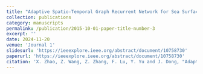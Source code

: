 ```yaml
---
title: "Adaptive Spatio-Temporal Graph Recurrent Network for Sea Surface Temperature Forecasting"
collection: publications
category: manuscripts
permalink: /publication/2015-10-01-paper-title-number-3
excerpt: ''
date: 2024-11-20
venue: 'Journal 1'
slidesurl: 'https://ieeexplore.ieee.org/abstract/document/10758730'
paperurl: 'https://ieeexplore.ieee.org/abstract/document/10758730'
citation: 'X. Zhao, Z. Wang, Z. Zhang, F. Lu, Y. Yu and J. Dong, "Adaptive Spatiotemporal Graph Recurrent Network for Sea Surface Temperature Forecasting," in IEEE Transactions on Geoscience and Remote Sensing, vol. 62, pp. 1-13, 2024, Art no. 4213013, doi: 10.1109/TGRS.2024.3502841'
---
```

